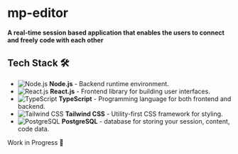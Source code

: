 # mp-editor

**A real-time session based application that enables the users to connect and freely code with each other**


## Tech Stack 🛠️

- ![Node.js](https://img.shields.io/badge/-Node.js-339933?logo=node.js&logoColor=white) **Node.js** - Backend runtime environment.
- ![React.js](https://img.shields.io/badge/-React.js-61DAFB?logo=react&logoColor=white) **React.js** - Frontend library for building user interfaces.
- ![TypeScript](https://img.shields.io/badge/TypeScript-007ACC?logo=typescript&logoColor=white) **TypeScript** - Programming language for both frontend and backend.
- ![Tailwind CSS](https://img.shields.io/badge/-Tailwind_CSS-38B2AC?logo=tailwind-css&logoColor=white) **Tailwind CSS** - Utility-first CSS framework for styling.
- ![PostgreSQL](https://img.shields.io/badge/PostgreSQL-316192?logo=postgresql&logoColor=white) **PostgreSQL** - database for storing your session, content, code data.

Work in Progress 👷
